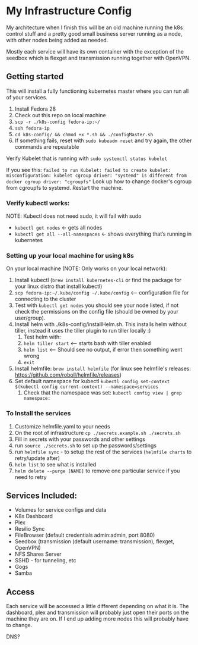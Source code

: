 # My Infrastructure Config

My architecture when I finish this will be an old machine running the k8s control stuff and a pretty good small business server running as a node, with other nodes being added as needed.

Mostly each service will have its own container with the exception of the seedbox which is flexget and transmission running together with OpenVPN.

## Getting started

This will install a fully functioning kubernetes master where you can run all of your services.

1. Install Fedora 28
2. Check out this repo on local machine
3. `scp -r ./k8s-config fedora-ip:~/`
4. `ssh fedora-ip`
5. `cd k8s-config/ && chmod +x *.sh && ./configMaster.sh`
6. If something fails, reset with `sudo kubeadm reset` and try again, the other commands are repeatable

Verify Kubelet that is running with `sudo systemctl status kubelet`

If you see this: `failed to run Kubelet: failed to create kubelet: misconfiguration: kubelet cgroup driver: "systemd" is different from docker cgroup driver: "cgroupfs"` 
Look up how to change docker's cgroup from cgroupfs to systemd. Restart the machine.

### Verify kubectl works:

NOTE: Kubectl does not need sudo, it will fail with sudo

* `kubectl get nodes` ← gets all nodes
* `kubectl get all --all-namespaces` ← shows everything that’s running in kubernetes

### Setting up your local machine for using k8s

On your local machine (NOTE: Only works on your local network):
1. Install kubectl (`brew install kubernetes-cli` or find the package for your linux distro that install kubectl)
2. `scp fedora-ip:~/.kube/config ~/.kube/config` <-- configuration file for connecting to the cluster
3. Test with `kubectl get nodes` you should see your node listed, if not check the permissions on the config file (should be owned by your user/group).
4. Install helm with ./k8s-config/installHelm.sh. This installs helm without tiller, instead it uses the tiller plugin to run tiller locally :)
    1. Test helm with:
    2. `helm tiller start` <-- starts bash with tiller enabled
    3. `helm list` <-- Should see no output, if error then something went wrong
    4. `exit`
5. Install helmfile: `brew install helmfile` (for linux see helmfile's releases: https://github.com/roboll/helmfile/releases)
6. Set default namespace for kubectl `kubectl config set-context $(kubectl config current-context) --namespace=services`
    1. Check that the namespace was set: `kubectl config view | grep namespace:`

### To Install the services

1. Customize helmfile.yaml to your needs
2. On the root of infrastructure `cp ./secrets.example.sh ./secrets.sh`
3. Fill in secrets with your passwords and other settings
4. run `source ./secrets.sh` to set up the passwords/settings
5. run `helmfile sync` - to setup the rest of the services (`helmfile charts` to retry/update after)
6. `helm list` to see what is installed
6. `helm delete --purge [NAME]` to remove one particular service if you need to retry 

## Services Included:

* Volumes for service configs and data
* K8s Dashboard
* Plex
* Resilio Sync
* FileBrowser (default credentials admin:admin, port 8080)
* Seedbox (transmission (default username: transmission), flexget, OpenVPN)
* NFS Shares Server
* SSHD - for tunneling, etc
* Gogs
* Samba

## Access

Each service will be accessed a little different depending on what it is. The dashboard, plex and transmission will 
probably just open their ports on the machine they are on. If I end up adding more nodes this will probably have to 
change.

DNS?
